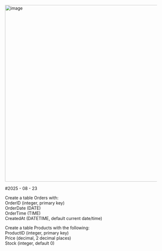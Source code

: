 <img width="1102" height="583" alt="image" src="https://github.com/user-attachments/assets/69e2e883-d749-4bcc-a98a-7dc0476adf6f" />

#2025 - 08 - 23 

Create a table Orders with: <br>
OrderID (integer, primary key) <br>
OrderDate (DATE) <br>
OrderTime (TIME) <br>
CreatedAt (DATETIME, default current date/time) <br>

Create a table Products with the following: <br>
ProductID (integer, primary key) <br>
Price (decimal, 2 decimal places) <br>
Stock (integer, default 0) <br>
